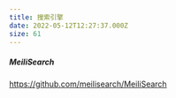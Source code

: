 ```yaml
---
title: 搜索引擎
date: 2022-05-12T12:27:37.000Z
size: 61
---
```

##### MeiliSearch

https://github.com/meilisearch/MeiliSearch
